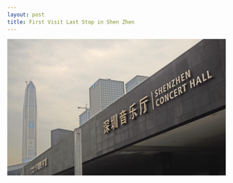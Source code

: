 ```yaml
---
layout: post
title: First Visit Last Stop in Shen Zhen
---
```


![First Visit Last Stop in Shen Zhen](https://github.com/comacros/comacros.github.io/raw/master/images/DSC_0136_WEB.JPG)
